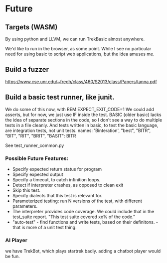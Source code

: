 # Future

## Targets (WASM)
By using python and LLVM, we can run TrekBasic almost anywhere. 

We'd like to run in the browser, as some point. While I see no particular need for using basic to script web applications, but 
the idea amuses me. 

## Build a fuzzer

https://www.cse.unr.edu/~fredh/class/460/S2013/class/Papers/tanna.pdf

## Build a basic test runner, like junit.

We do some of this now, with REM EXPECT_EXIT_CODE=1
We could add asserts, but for now, we just use IF inside the test.
BASIC (older basic) lacks the idea of separate sections in the code, so I don't see 
a way to do multiple tests in a file cleanly.
And tests written in basic, to test the basic language,  are integration tests, not unit tests.
names: 'Binteration', "best", "BITR", "BIT", "RIT", "BRIT", "BASIT": BITR

See test_runner_common.py

### Possible Future Features:

* Specify expected return status for program
* Specify expected output
* Specify a timeout, to catch infinition loops.
* Detect if interpreter crashes, as opposed to clean exit
* Skip this test.
* Specify dialects that this test is relevant for.
* Parameterized testing: run N versions of the test, with different parameters.
* The interpreter provides code coverage. We could include that in the test_suite report.
    "This test suite covered xx% of the code."
* "auto-test" - find functions and write tests, based on their definitons. - that is more of a unit test thing.

 ### AI Player
we have TrekBot, which plays startrek badly. adding a chatbot player would be fun.
